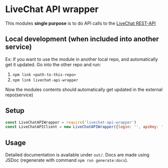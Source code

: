 # LiveChat API wrapper

This modules __single purpose__ is to do API calls to the [LiveChat REST-API](https://developers.livechatinc.com/docs/rest-api/)

## Local development (when included into another service)

Ex: If you want to use the module in another local repo, and automatically get it updated. Go into the other repo and run:

1. `npm link <path-to-this-repo>`
2. `npm link livechat-api-wrapper`

Now the modules contents should automatically get updated in the external repo(service)

##  Setup

```javascript
const LiveChatAPIWrapper = require('livechat-api-wrapper')
const LiveChatAPIClient = new LiveChatAPIWrapper({login: '', apiKey: ''})
```

## Usage

Detailed documentation is available under `out/`. Docs are made using JSDoc (regenerate with command `npm run generate:docs`).